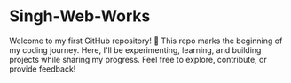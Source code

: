 # Singh-Web-Works
Welcome to my first GitHub repository! 🚀 This repo marks the beginning of my coding journey. Here, I'll be experimenting, learning, and building projects while sharing my progress. Feel free to explore, contribute, or provide feedback!
